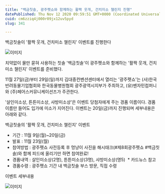 ```yaml
---
title: "백금칫솔, 광주펫쇼와 함께하는 활짝 웃개, 건치미소 챌린지 진행"
datePublished: Thu Nov 12 2020 09:59:51 GMT+0000 (Coordinated Universal Time)
cuid: cm6zziq4j000r09jx12uv5pyd
slug: 341

---
```



백금칫솔이 '활짝 웃개, 건치미소 챌린지' 이벤트를 진행한다

![이미지](https://cdn.hashnode.com/res/hashnode/image/upload/v1739248276898/27accf1a-401c-47e0-9ffb-8600d039e780.jpeg)

치약없이 물만 묻혀 사용하는 칫솔 '백금칫솔'이 광주펫쇼와 함께하는 '활짝 웃개, 건치미소 챌린지' 이벤트를 준비했다.

11월 27일(금)부터 29일(일)까지 김대중컨벤션센터에서 열리는 '광주펫쇼'는 (사)한국반려동물기업협회와 한국동물병원협회 광주광역시지부가 주최하고, (유)벤자민컴퍼니와 (주)페어스커뮤니케이션즈가 주관한다.

'살인미소상, 튼튼미소상, 샤방미소상'은 이벤트 당첨자에게 주는 경품 이름이다. 경품 이름만 들어도 입가에 미소가 지어진다. 이벤트는 20일(금)까지 진행되며 세부내용은 아래와 같다.

백금칫솔의 '활짝 웃개, 건치미소 챌린지' 이벤트

- 기간 : 11월 9일(월)~20일(금)
- 발표 : 11월 23일(월)
- 참여방법 : 광주펫쇼 사전등록 후 멍냥이 사진을 해시태크(#제8회광주펫쇼 #백금칫솔)와 함께 피드에 올리기만 하면 참여완료!
- 경품내역 : 살인미소상(2명), 튼튼미소상(3명), 샤방미소상(명5)  * 카드뉴스 참고
- 경품수령 : 광주펫쇼 기간 내 백금칫솔 부스 방문, 직접 수령

이벤트 세부내용

![이미지](https://cdn.hashnode.com/res/hashnode/image/upload/v1739248278897/74467b34-d5d3-430f-a3aa-9565b75d9daa.jpeg)
